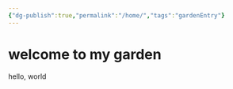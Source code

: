 ```yaml
---
{"dg-publish":true,"permalink":"/home/","tags":"gardenEntry"}
---
```



# welcome to my garden

hello, world